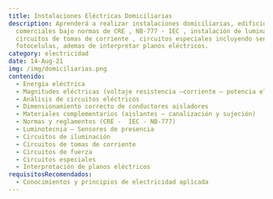 ```yaml
---
title: Instalaciones Eléctricas Domiciliarias
description: Aprenderá a realizar instalaciones domiciliarias, edificios y
  comerciales bajo normas de CRE , NB-777 - IEC , instalación de luminarias LED,
  circuitos de tomas de corriente , circuitos especiales incluyendo sensores y
  fotocelulas, ademas de interpretar planos eléctricos.
category: electricidad
date: 14-Aug-21
img: /img/domiciliarias.png
contenido:
  - Energía eléctrica
  - Magnitudes eléctricas (voltaje resistencia –corriente – potencia eléctrica)
  - Análisis de circuitos eléctricos
  - Dimensionamiento correcto de conductores aisladores
  - Materiales complementarios (aislantes – canalización y sujeción)
  - Normas y reglamentos (CRE -  IEC - NB-777)
  - Luminotecnia – Sensores de presencia
  - Circuitos de iluminación
  - Circuitos de tomas de corriente
  - Circuitos de fuerza
  - Circuitos especiales
  - Interpretación de planos eléctricos
requisitosRecomendados:
  - Conocimientos y principios de electricidad aplicada
---
```

